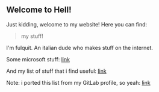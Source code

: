## Welcome to Hell!

Just kidding, welcome to my website! Here you can find:
>my stuff!

I'm fulquit. An italian dude who makes stuff on the internet. 

Some microsoft stuff: [link](https://github.com/fulquit/fulquit.github.io/blob/main/microsoft.txt)

And my list of stuff that i find useful: [link](https://github.com/fulquit/fulquit.github.io/blob/main/useful.md)

Note: i ported this list from my GitLab profile, so yeah: [link](https://gitlab.com/fulquit)
